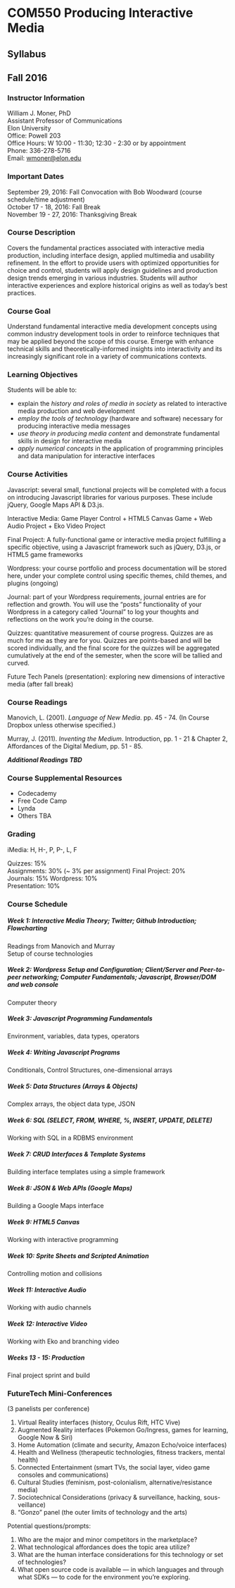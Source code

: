# COM550 Producing Interactive Media
## Syllabus
## Fall 2016

### Instructor Information

William J. Moner, PhD  
Assistant Professor of Communications  
Elon University  
Office: Powell 203  
Office Hours: W 10:00 - 11:30; 12:30 - 2:30 or by appointment  
Phone: 336-278-5716  
Email: wmoner@elon.edu  

### Important Dates

September 29, 2016: Fall Convocation with Bob Woodward (course schedule/time adjustment)  
October 17 - 18, 2016: Fall Break  
November 19 - 27, 2016: Thanksgiving Break  

### Course Description

Covers the fundamental practices associated with interactive media production, including interface design, applied multimedia and usability refinement. In the effort to provide users with optimized opportunities for choice and control, students will apply design guidelines and production design trends emerging in various industries. Students will author interactive experiences and explore historical origins as well as today’s best practices.

### Course Goal

Understand fundamental interactive media development concepts using common industry development tools in order to reinforce techniques that may be applied beyond the scope of this course. Emerge with enhance technical skills and theoretically-informed insights into interactivity and its increasingly significant role in a variety of communications contexts.

### Learning Objectives

Students will be able to:

- explain the *history and roles of media in society* as related to interactive media production and web development
- *employ the tools of technology* (hardware and software) necessary for producing interactive media messages
- *use theory in producing media content* and demonstrate fundamental skills in design for interactive media
- *apply numerical concepts* in the application of programming principles and data manipulation for interactive interfaces

### Course Activities

Javascript: several small, functional projects will be completed   with a focus on introducing Javascript libraries for various purposes. These include jQuery, Google Maps API & D3.js.

Interactive Media: Game Player Control + HTML5 Canvas Game + Web Audio Project + Eko Video Project  

Final Project: A fully-functional game or interactive media project fulfilling a specific objective, using a Javascript framework such as jQuery, D3.js, or HTML5 game frameworks

Wordpress: your course portfolio and process documentation will be stored here, under your complete control using specific themes, child themes, and plugins (ongoing) 

Journal: part of your Wordpress requirements, journal entries are for reflection and growth. You will use the “posts” functionality of your Wordpress in a category called “Journal” to log your thoughts and reflections on the work you’re doing in the course. 

Quizzes: quantitative measurement of course progress. Quizzes are as much for me as they are for you. Quizzes are points-based and will be scored individually, and the final score for the quizzes will be aggregated cumulatively at the end of the semester, when the score will be tallied and curved.

Future Tech Panels (presentation): exploring new dimensions of interactive media (after fall break)  

### Course Readings

Manovich, L. (2001). *Language of New Media*. pp. 45 - 74. (In Course Dropbox unless otherwise specified.)  

Murray, J. (2011). *Inventing the Medium*. Introduction, pp. 1 - 21 & Chapter 2, Affordances of the Digital Medium, pp. 51 - 85.

***Additional Readings TBD***

### Course Supplemental Resources

- Codecademy   
- Free Code Camp  
- Lynda 
- Others TBA

### Grading 

iMedia: H, H-, P, P-, L, F  

Quizzes: 15%  
Assignments: 30% (~ 3% per assignment) 
Final Project: 20%  
Journals: 15% 
Wordpress: 10%  
Presentation: 10%  

### Course Schedule

##### Week 1: Interactive Media Theory; Twitter; Github Introduction; Flowcharting

Readings from Manovich and Murray  
Setup of course technologies

##### Week 2: Wordpress Setup and Configuration; Client/Server and Peer-to-peer networking; Computer Fundamentals; Javascript, Browser/DOM and web console

Computer theory

##### Week 3: Javascript Programming Fundamentals

Environment, variables, data types, operators

##### Week 4: Writing Javascript Programs 

Conditionals, Control Structures, one-dimensional arrays

##### Week 5: Data Structures (Arrays & Objects)

Complex arrays, the object data type, JSON

##### Week 6: SQL (SELECT, FROM, WHERE, %, INSERT, UPDATE, DELETE) 

Working with SQL in a RDBMS environment

##### Week 7: CRUD Interfaces & Template Systems

Building interface templates using a simple framework

##### Week 8: JSON & Web APIs (Google Maps)

Building a Google Maps interface

##### Week 9: HTML5 Canvas

Working with interactive programming

##### Week 10: Sprite Sheets and Scripted Animation 

Controlling motion and collisions

##### Week 11: Interactive Audio

Working with audio channels

##### Week 12: Interactive Video 

Working with Eko and branching video

##### Weeks 13 - 15: Production

Final project sprint and build

### FutureTech Mini-Conferences
(3 panelists per conference)

1. Virtual Reality interfaces (history, Oculus Rift, HTC Vive)
2. Augmented Reality interfaces (Pokemon Go/Ingress, games for learning, Google Now & Siri)
3. Home Automation (climate and security, Amazon Echo/voice interfaces)
4. Health and Wellness (therapeutic technologies, fitness trackers, mental health)
5. Connected Entertainment (smart TVs, the social layer, video game consoles and communications)
6. Cultural Studies (feminism, post-colonialism, alternative/resistance media)
7. Sociotechnical Considerations (privacy & surveillance, hacking, sous-veillance)
8. “Gonzo” panel (the outer limits of technology and the arts)


Potential questions/prompts:
1. Who are the major and minor competitors in the marketplace?
2. What technological affordances does the topic area utilize?
3. What are the human interface considerations for this technology or set of technologies?
4. What open source code is available — in which languages and through what SDKs — to code for the environment you’re exploring.

